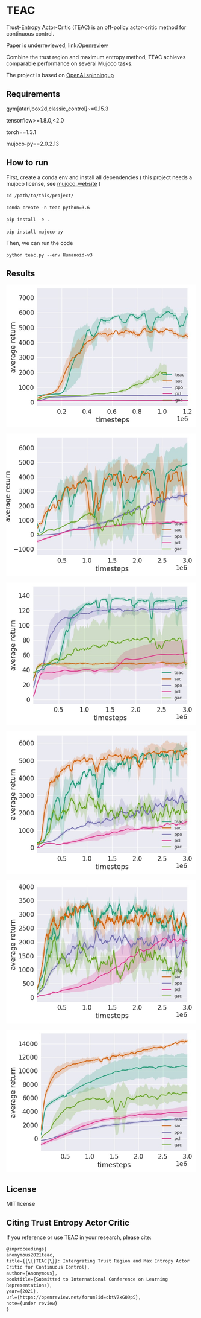 # TEAC

Trust-Entropy Actor-Critic (TEAC) is an off-policy actor-critic method for continuous control. 

Paper is underreviewed, link:[Openreview](https://openreview.net/forum?id=cbtV7xGO9pS)

Combine the trust region and maximum entropy method, TEAC achieves comparable performance on several Mujoco tasks.

The project is based on [OpenAI spinningup](https://github.com/openai/spinningup)

## Requirements

gym[atari,box2d,classic_control]~=0.15.3

tensorflow>=1.8.0,<2.0

torch==1.3.1

mujoco-py==2.0.2.13

## How to run

First, create a conda env and install all dependencies ( this project needs a mujoco license, see [mujoco_website](https://www.roboti.us/license.html) )
  
```
cd /path/to/this/project/

conda create -n teac python=3.6

pip install -e .

pip install mujoco-py
```

Then, we can run the code

`
python teac.py --env Humanoid-v3
`

## Results

![](./figures/Humanoid-v3.jpeg)

![](./figures/Ant-v3.jpeg)

![](./figures/Swimmer-v3.jpeg)

![](./figures/Walker2d-v3.jpeg)

![](./figures/Hopper-v3.jpeg)

![](./figures/HalfCheetah-v3.jpeg)

## License

MIT license

## Citing Trust Entropy Actor Critic

If you reference or use TEAC in your research, please cite:
```
@inproceedings{
anonymous2021teac,
title={{\{}TEAC{\}}: Intergrating Trust Region and Max Entropy Actor Critic for Continuous Control},
author={Anonymous},
booktitle={Submitted to International Conference on Learning Representations},
year={2021},
url={https://openreview.net/forum?id=cbtV7xGO9pS},
note={under review}
}
```
